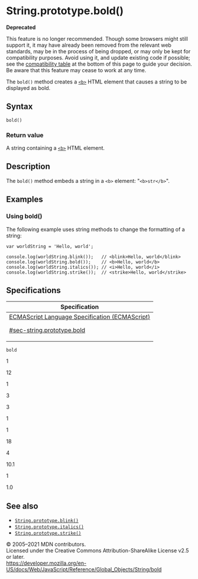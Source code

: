 # String.prototype.bold()

**Deprecated**

This feature is no longer recommended. Though some browsers might still support it, it may have already been removed from the relevant web standards, may be in the process of being dropped, or may only be kept for compatibility purposes. Avoid using it, and update existing code if possible; see the [compatibility table](#browser_compatibility) at the bottom of this page to guide your decision. Be aware that this feature may cease to work at any time.

The `bold()` method creates a [`<b>`](https://developer.mozilla.org/en-US/docs/Web/HTML/Element/b) HTML element that causes a string to be displayed as bold.

## Syntax

    bold()

### Return value

A string containing a [`<b>`](https://developer.mozilla.org/en-US/docs/Web/HTML/Element/b) HTML element.

## Description

The `bold()` method embeds a string in a `<b>` element: "`<b>str</b>`".

## Examples

### Using bold()

The following example uses string methods to change the formatting of a string:

    var worldString = 'Hello, world';

    console.log(worldString.blink());   // <blink>Hello, world</blink>
    console.log(worldString.bold());    // <b>Hello, world</b>
    console.log(worldString.italics()); // <i>Hello, world</i>
    console.log(worldString.strike());  // <strike>Hello, world</strike>

## Specifications

<table><thead><tr class="header"><th>Specification</th></tr></thead><tbody><tr class="odd"><td><a href="https://tc39.es/ecma262/#sec-string.prototype.bold">ECMAScript Language Specification (ECMAScript) 
<br/>

<span class="small">#sec-string.prototype.bold</span></a></td></tr></tbody></table>

`bold`

1

12

1

3

3

1

1

18

4

10.1

1

1.0

## See also

-   [`String.prototype.blink()`](blink)
-   [`String.prototype.italics()`](italics)
-   [`String.prototype.strike()`](strike)

© 2005–2021 MDN contributors.  
Licensed under the Creative Commons Attribution-ShareAlike License v2.5 or later.  
<a href="https://developer.mozilla.org/en-US/docs/Web/JavaScript/Reference/Global_Objects/String/bold" class="_attribution-link">https://developer.mozilla.org/en-US/docs/Web/JavaScript/Reference/Global_Objects/String/bold</a>

